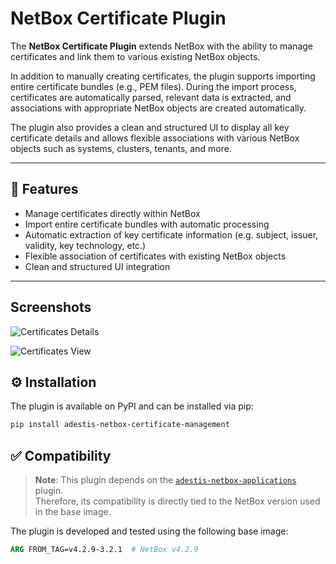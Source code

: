 # NetBox Certificate Plugin

The **NetBox Certificate Plugin** extends NetBox with the ability to manage certificates and link them to various existing NetBox objects.

In addition to manually creating certificates, the plugin supports importing entire certificate bundles (e.g., PEM files). During the import process, certificates are automatically parsed, relevant data is extracted, and associations with appropriate NetBox objects are created automatically.

The plugin also provides a clean and structured UI to display all key certificate details and allows flexible associations with various NetBox objects such as systems, clusters, tenants, and more.

---

## 🚀 Features

- Manage certificates directly within NetBox
- Import entire certificate bundles with automatic processing
- Automatic extraction of key certificate information (e.g. subject, issuer, validity, key technology, etc.)
- Flexible association of certificates with existing NetBox objects
- Clean and structured UI integration

---
## Screenshots

![Certificates Details](https://github.com/an-adestis/ADESTIS-Netbox-Certificate-Management/blob/b0fafd6826ed7fa6c0d2776dfb61072a3b4af613/img01.png)

![Certificates View](https://github.com/an-adestis/ADESTIS-Netbox-Certificate-Management/blob/b0fafd6826ed7fa6c0d2776dfb61072a3b4af613/img02.png)

## ⚙️ Installation

The plugin is available on PyPI and can be installed via pip:

```bash
pip install adestis-netbox-certificate-management
```

## ✅ Compatibility

> **Note**: This plugin depends on the [`adestis-netbox-applications`](https://pypi.org/project/adestis-netbox-applications/) plugin.  
> Therefore, its compatibility is directly tied to the NetBox version used in the base image.

The plugin is developed and tested using the following base image:

```dockerfile
ARG FROM_TAG=v4.2.9-3.2.1  # NetBox v4.2.9
```
